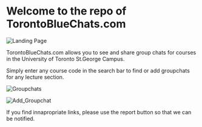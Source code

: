 # Welcome to the repo of TorontoBlueChats.com

![Landing Page](https://github.com/RyanSafa/uoftgroupchats/assets/86428088/21904f8c-3771-4289-ac2d-6279bc77e555)

TorontoBlueChats.com allows you to see and share group chats for courses in the University of Toronto St.George Campus.

Simply enter any course code in the search bar to find or add groupchats for any lecture section.

![Groupchats](https://github.com/RyanSafa/uoftgroupchats/assets/86428088/e4a52cc5-ae97-4519-928d-39a9af18b17a)

![Add_Groupchat](https://github.com/RyanSafa/uoftgroupchats/assets/86428088/080abfd4-af4d-4325-a378-e1abb8bbcfba)

If you find innapropriate links, please use the report button so that we can be notified. 
